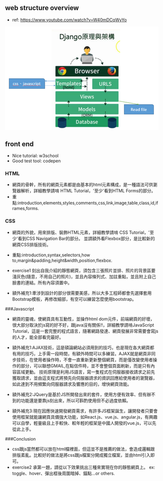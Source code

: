 ## web structure overview

- ref: https://www.youtube.com/watch?v=W40mDCqWyYo
<img src='https://raw.githubusercontent.com/t50504/Lab_training/master/image/django_frame2.PNG'>

## front end
- Nice tutorial: w3school
- Good test tool: codepen
### HTML
- 網頁的骨幹，所有的網頁元素都是由基本的html元素構成，是一種語法可供瀏覽器解析，詳細教學請啃 HTML Tutorial，'至少'看到HTML Forms的部分。
- 重點:introduction,elements,styles,comments,css,link,image,table,class,id,iframes,forms.
### CSS
- 網頁的外貌，用來排版、裝飾HTML元素，詳細教學請啃 CSS Tutorial，'至少'看到CSS Navigation Bar的部分。 並請額外看Flexbox部分，是比較新的網頁CSS排版技術。
- 重點:introduction,syntax,selectors,how to,margin&padding,height&width,position,flexbox.
- exercise1 刻出自我介紹的靜態網頁，須包含三張照片並排、照片的背景區要淺灰色(隨意，不用自己的照片)，並且內容條列式、加註重點，並且附上自己臉書的連結。所有內容須置中。

- 額外補充1:牽涉到設計的部分很需要美感，所以大多工程師都會先選擇套用Bootstrap模板，再修改細部，有空可以練習怎麼使用bootstrap。

###Javascript
- 網頁的靈魂，使網頁具有互動性，並操作html dom元件，前端網頁的好壞，很大部分取決於js寫的好不好，跟java沒有關係!!，詳細教學請啃JavaScript Tutorial，這是一套完整的程式語言，隨著網路發達、網頁發展非常需要會寫js的人才，能全部看完最好。

- 額外補充1:AJAX技術，這是碩論網站必須用到的技巧，也是現在各大網頁都有用的技巧，上手需一段時間，有額外時間可以多練習。AJAX就是網頁非同步技術，在使用者操作時，不會一直重新更新整個網頁，而是僅改變使用者操作的部分，可以聯想GMAIL,在點信件時，並不會整個頁面刷新，而是只有內容區域更動。
技術原理是利用JS語言，寫一隻程式在伺服器接收請求之前先獲取請求，並由這支程式將預先向伺服器請求的資訊回應給使用者的瀏覽器，如此達到不用頻繁向伺服器請求及響應的目的，增快網頁效能。

- 額外補充2:JQuery是基於JS所開發出來的套件，使用方便有效率、但有辦不到的功能還是要靠js刻出來，所以可斟酌使用但不必過度依賴。

- 額外補充3:現在因應快速開發網頁需求，有許多JS框架誕生，讓開發者只要會使用框架就能讓網頁具備強大功能，如React.js、vue.js、angular.js，有興趣可以自學，輕量級且上手較快、較年輕的框架是中國人開發的vue.js，可以先從此上手。

###Conclusion
- css跟js當然都可以放在html檔裡面，但這並不是推薦的做法，會造成邏輯跟排版紊亂。比較好的做法是將css跟js檔案分開成獨立檔案，並由html引入即可。
- exercise2 承第一題，請從以下效果挑出三種來實現在你的靜態網頁上。 ex: toggle、hover、彈出框後周圍暗掉、錨點...or others.
